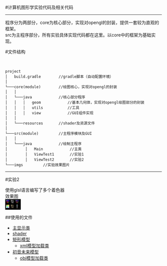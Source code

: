 #计算机图形学实验代码及相关代码

----------

程序分为两部分，core为核心部分，实现对opengl的封装，提供一套较为直观的框架。<br>
src为主程序部分，所有实验具体实现代码都在这里。以core中的框架为基础实现。
<br>

#文件结构

<br>

```
project
│   build.gradle        //gradle脚本（自动配置环境）
│
└───core(module)        //绘图核心，实现对opengl的封装
│   │
│   └───java            //核心部分程序
│   │   │   geom            //基本几何体，实现对opengl绘图部分的封装
│   │   │   utils           //工具
│   │   │   view            //GUI组件实现
│   │
│   └───resources       //shader及资源文件
│
└───src(module)         //主程序模块及GUI
│   │
│   └───java            //绘制主程序
│        │   Main            //主类
│        │   ViewTest1       //实验1
│        │   ViewTest2       //实验2
└───imgs         //实验效果图片
```

----------

#实验2

使用glsl语言编写了多个着色器<br>
效果图<br>
[<img align="center" src="imgs/task2.png" width="10%">](imgs/task2.png)<br>

##使用的文件

* [主显示类](src/main/java/gl7e/ViewTest2.java)
* [shader](core/src/main/resources/)
* [矩形模型](src/main/resources/model2.xml)
  * [xml模型加载类](core/src/main/java/gl7ecore/geom/Model7e.java)
* [初音未来模型](src/main/resources/miku/miku.obj)
  * [obj模型加载类](core/src/main/java/gl7ecore/geom/ObjModel.java)